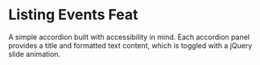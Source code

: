 # Listing Events Feat

A simple accordion built with accessibility in mind. Each accordion panel provides a title and formatted text content, which is toggled with a jQuery slide animation.

